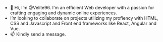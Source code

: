 - 👋 Hi, I’m @Velite96. I'm an efficient Web developer with a passion for crafting engaging and dynamic online experiences.
- I’m looking to collaborate on projects utilizing my profiency with HTML, CSS and Javascript and Front end frameworks like React, Angular and Vue.
- 📫 Kindly send a message.

<!---
Velite96/Velite96 is a ✨ special ✨ repository because its `README.md` (this file) appears on your GitHub profile.
You can click the Preview link to take a look at your changes.
--->

